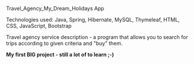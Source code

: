 Travel_Agency_My_Dream_Holidays App

Technologies used: Java, Spring, Hibernate, MySQL, Thymeleaf, HTML, CSS, JavaScript, Bootstrap

Travel agency service description - a program that allows you to search for trips according to given criteria and "buy" them.

**My first BIG project - still a lot of to learn ;-)**


